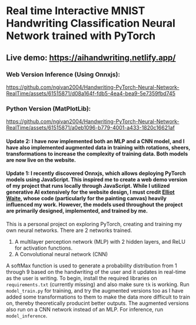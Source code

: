 # Real time Interactive MNIST Handwriting Classification Neural Network trained with PyTorch
## Live demo: https://aihandwriting.netlify.app/

### Web Version Inference (Using Onnxjs):
https://github.com/ngivan2004/Handwriting-PyTorch-Neural-Network-RealTime/assets/61515871/d08a164f-fdb5-4ea4-bea9-5e7359fbd745
### Python Version (MatPlotLib):
https://github.com/ngivan2004/Handwriting-PyTorch-Neural-Network-RealTime/assets/61515871/a0eb1096-b779-4001-a433-1820c16621af


#### Update 2: I have now implemented both an MLP and a CNN model, and I have also implemented augmented data in training with rotations, sheers, transformations to increase the complexity of training data. Both models are now live on the website.

#### Update 1: I recently discovered Onnxjs, which allows deploying PyTorch models using JavaScript. This inspired me to create a web demo version of my project that runs locally through JavaScript. While I utilized generative AI extensively for the website design, I must credit [Elliot Waite](https://www.youtube.com/@elliotwaite), whose code (particularly for the painting canvas) heavily influenced my work. However, the models used throughout the project are primarily designed, implemented, and trained by me.

This is a personal project on exploring PyTorch, creating and training my own neural networks. There are 2 networks trained.


1. A multilayer perception network (MLP) with 2 hidden layers, and ReLU for activation functions.
2. A Convolutional neural network (CNN)


A softMax function is used to generate a probability distribution from 1 through 9 based on the handwriting of the user and it updates in real-time as the user is writing. To begin, install the required libraries on ```requirements.txt``` (currently missing)  and also make sure ```tk``` is working. Run ```model_train.py``` for training, and try the augmented versions too as I have added some transformations to them to make the data more difficult to train on, thereby theoretically producint better outputs. The augmented versions also run on a CNN network instead of an MLP. For inference, run ```model_inference```.

